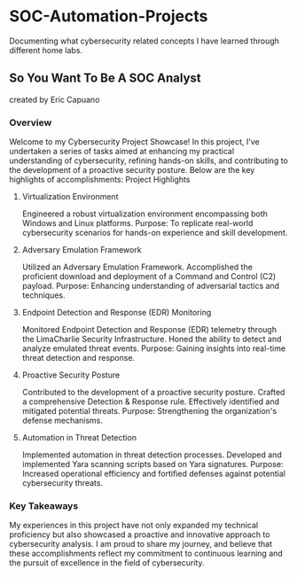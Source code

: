 # SOC-Automation-Projects
Documenting what cybersecurity related concepts I have learned through different home labs.

## So You Want To Be A SOC Analyst 
created by Eric Capuano
### Overview

Welcome to my Cybersecurity Project Showcase! In this project, I've undertaken a series of tasks aimed at enhancing my practical understanding of cybersecurity, refining hands-on skills, and contributing to the development of a proactive security posture. Below are the key highlights of accomplishments:
Project Highlights
1. Virtualization Environment

    Engineered a robust virtualization environment encompassing both Windows and Linux platforms.
    Purpose: To replicate real-world cybersecurity scenarios for hands-on experience and skill development.

2. Adversary Emulation Framework

    Utilized an Adversary Emulation Framework.
    Accomplished the proficient download and deployment of a Command and Control (C2) payload.
    Purpose: Enhancing understanding of adversarial tactics and techniques.

3. Endpoint Detection and Response (EDR) Monitoring

    Monitored Endpoint Detection and Response (EDR) telemetry through the LimaCharlie Security Infrastructure.
    Honed the ability to detect and analyze emulated threat events.
    Purpose: Gaining insights into real-time threat detection and response.

4. Proactive Security Posture

    Contributed to the development of a proactive security posture.
    Crafted a comprehensive Detection & Response rule.
    Effectively identified and mitigated potential threats.
    Purpose: Strengthening the organization's defense mechanisms.

5. Automation in Threat Detection

    Implemented automation in threat detection processes.
    Developed and implemented Yara scanning scripts based on Yara signatures.
    Purpose: Increased operational efficiency and fortified defenses against potential cybersecurity threats.

### Key Takeaways

My experiences in this project have not only expanded my technical proficiency but also showcased a proactive and innovative approach to cybersecurity analysis. I am proud to share my journey, and believe that these accomplishments reflect my commitment to continuous learning and the pursuit of excellence in the field of cybersecurity.
